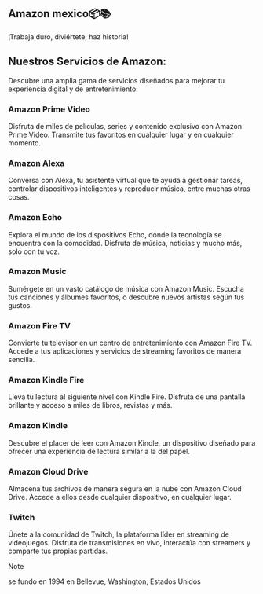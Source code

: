## Amazon mexico📦📚
¡Trabaja duro, diviértete, haz historia!

## Nuestros Servicios de Amazon:

Descubre una amplia gama de servicios diseñados para mejorar tu experiencia digital y de entretenimiento:

### Amazon Prime Video
Disfruta de miles de películas, series y contenido exclusivo con Amazon Prime Video. Transmite tus favoritos en cualquier lugar y en cualquier momento.

### Amazon Alexa
Conversa con Alexa, tu asistente virtual que te ayuda a gestionar tareas, controlar dispositivos inteligentes y reproducir música, entre muchas otras cosas.

### Amazon Echo
Explora el mundo de los dispositivos Echo, donde la tecnología se encuentra con la comodidad. Disfruta de música, noticias y mucho más, solo con tu voz.

### Amazon Music
Sumérgete en un vasto catálogo de música con Amazon Music. Escucha tus canciones y álbumes favoritos, o descubre nuevos artistas según tus gustos.

### Amazon Fire TV
Convierte tu televisor en un centro de entretenimiento con Amazon Fire TV. Accede a tus aplicaciones y servicios de streaming favoritos de manera sencilla.

### Amazon Kindle Fire
Lleva tu lectura al siguiente nivel con Kindle Fire. Disfruta de una pantalla brillante y acceso a miles de libros, revistas y más.

### Amazon Kindle
Descubre el placer de leer con Amazon Kindle, un dispositivo diseñado para ofrecer una experiencia de lectura similar a la del papel.

### Amazon Cloud Drive
Almacena tus archivos de manera segura en la nube con Amazon Cloud Drive. Accede a ellos desde cualquier dispositivo, en cualquier lugar.

### Twitch
Únete a la comunidad de Twitch, la plataforma líder en streaming de videojuegos. Disfruta de transmisiones en vivo, interactúa con streamers y comparte tus propias partidas.


>[!NOTE]
>se fundo en 1994 en Bellevue, Washington, Estados Unidos
